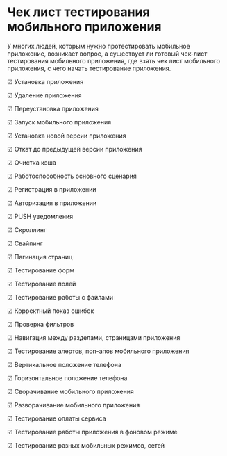 # Чек лист тестирования мобильного приложения
У многих людей, которым нужно протестировать мобильное приложение, возникает вопрос, а существует ли готовый чек-лист тестирования мобильного приложения, где взять чек лист мобильного приложения, с чего начать тестирование приложения.

☑ Установка приложения

☑ Удаление приложения

☑ Переустановка приложения

☑ Запуск мобильного приложения

☑ Установка новой версии приложения

☑ Откат до предыдущей версии приложения

☑ Очистка кэша

☑ Работоспособность основного сценария

☑ Регистрация в приложении

☑ Авторизация в приложении

☑ PUSH уведомления

☑ Скроллинг

☑ Свайпинг

☑ Пагинация страниц

☑ Тестирование форм

☑ Тестирование полей

☑ Тестирование работы с файлами

☑ Корректный показ ошибок

☑ Проверка фильтров

☑ Навигация между разделами, страницами приложения

☑ Тестирование алертов, поп-апов мобильного приложения

☑ Вертикальное положение телефона

☑ Горизонтальное положение телефона

☑ Сворачивание мобильного приложения

☑ Разворачивание мобильного приложения

☑ Тестирование оплаты сервиса

☑ Тестирование работы приложения в фоновом режиме

☑ Тестирование разных мобильных режимов, сетей
